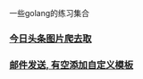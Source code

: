 一些golang的练习集合

### [今日头条图片爬去取](https://github.com/Arguiwu/code-snippet/blob/master/beauty/main.go)
### [邮件发送, 有空添加自定义模板](https://github.com/Arguiwu/code-snippet/blob/master/sending-email/main.go)